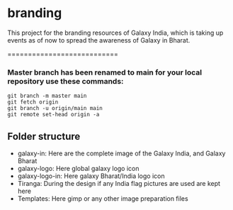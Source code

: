 # branding
This project for the branding resources of Galaxy India, which is taking up events as of now to spread the awareness of Galaxy in Bharat.


===========================
### Master branch has been renamed to main for your local repository use these commands:

```
git branch -m master main
git fetch origin
git branch -u origin/main main
git remote set-head origin -a
```


## Folder structure

* galaxy-in: Here are the complete image of the Galaxy India, and Galaxy Bharat
* galaxy-logo: Here global galaxy logo icon
* galaxy-logo-in: Here galaxy Bharat/India logo icon
* Tiranga: During the design if any India flag pictures are used are kept here
* Templates: Here gimp or any other image preparation files
